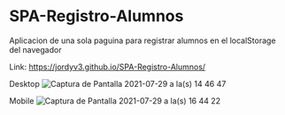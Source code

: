 # SPA-Registro-Alumnos
Aplicacion de una sola paguina para registrar alumnos en el localStorage del navegador

Link: https://jordyv3.github.io/SPA-Registro-Alumnos/

Desktop
![Captura de Pantalla 2021-07-29 a la(s) 14 46 47](https://user-images.githubusercontent.com/81053948/127574807-be52d509-89c5-4403-a108-635f63e45f5c.png)

Mobile
![Captura de Pantalla 2021-07-29 a la(s) 16 44 22](https://user-images.githubusercontent.com/81053948/127574882-244c2961-d9ca-4e85-9090-8e28dc96f117.png)
